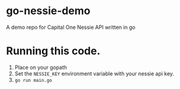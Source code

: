 # go-nessie-demo
A demo repo for Capital One Nessie API written in go


# Running this code.

1. Place on your gopath
2. Set the `NESSIE_KEY` environment variable with your nessie api key.
3. `go run main.go`